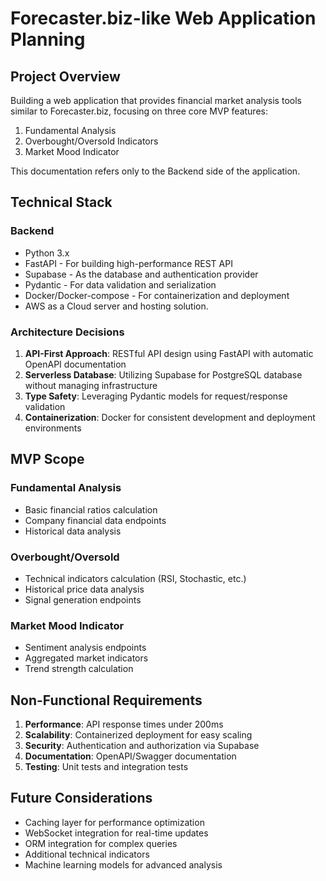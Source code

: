 # Forecaster.biz-like Web Application Planning

## Project Overview
Building a web application that provides financial market analysis tools similar to Forecaster.biz, focusing on three core MVP features:
1. Fundamental Analysis
2. Overbought/Oversold Indicators
3. Market Mood Indicator

This documentation refers only to the Backend side of the application.

## Technical Stack

### Backend
- Python 3.x
- FastAPI - For building high-performance REST API
- Supabase - As the database and authentication provider
- Pydantic - For data validation and serialization
- Docker/Docker-compose - For containerization and deployment
- AWS as a Cloud server and hosting solution.

### Architecture Decisions
1. **API-First Approach**: RESTful API design using FastAPI with automatic OpenAPI documentation
2. **Serverless Database**: Utilizing Supabase for PostgreSQL database without managing infrastructure
3. **Type Safety**: Leveraging Pydantic models for request/response validation
4. **Containerization**: Docker for consistent development and deployment environments

## MVP Scope

### Fundamental Analysis
- Basic financial ratios calculation
- Company financial data endpoints
- Historical data analysis

### Overbought/Oversold
- Technical indicators calculation (RSI, Stochastic, etc.)
- Historical price data analysis
- Signal generation endpoints

### Market Mood Indicator
- Sentiment analysis endpoints
- Aggregated market indicators
- Trend strength calculation

## Non-Functional Requirements
1. **Performance**: API response times under 200ms
2. **Scalability**: Containerized deployment for easy scaling
3. **Security**: Authentication and authorization via Supabase
4. **Documentation**: OpenAPI/Swagger documentation
5. **Testing**: Unit tests and integration tests

## Future Considerations
- Caching layer for performance optimization
- WebSocket integration for real-time updates
- ORM integration for complex queries
- Additional technical indicators
- Machine learning models for advanced analysis